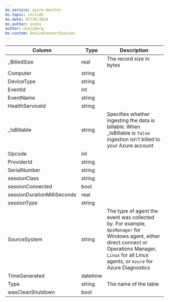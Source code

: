 ```yaml
---
ms.service: azure-monitor
ms.topic: include
ms.date: 07/30/2024
ms.author: orens
author: osalzberg
ms.custom: DeviceConnectSession
---
```



| Column | Type | Description |
|---|---|---|
| _BilledSize | real | The record size in bytes |
| Computer | string |   |
| DeviceType | string |   |
| EventId | int |   |
| EventName | string |   |
| HealthServiceId | string |   |
| _IsBillable | string | Specifies whether ingesting the data is billable. When _IsBillable is `false` ingestion isn't billed to your Azure account |
| Opcode | int |   |
| ProviderId | string |   |
| SerialNumber | string |   |
| sessionClass | string |   |
| sessionConnected | bool |   |
| sessionDurationMilliSeconds | real |   |
| sessionType | string |   |
| SourceSystem | string | The type of agent the event was collected by. For example, `OpsManager` for Windows agent, either direct connect or Operations Manager, `Linux` for all Linux agents, or `Azure` for Azure Diagnostics |
| TimeGenerated | datetime |   |
| Type | string | The name of the table |
| wasCleanShutdown | bool |   |
